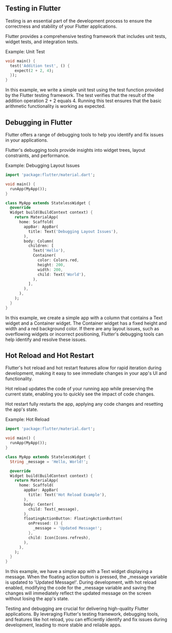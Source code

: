 ## Testing in Flutter

Testing is an essential part of the development process to ensure the correctness and stability of your Flutter applications.

Flutter provides a comprehensive testing framework that includes unit tests, widget tests, and integration tests.

Example: Unit Test

```dart
void main() {
  test('Addition test', () {
    expect(2 + 2, 4);
  });
}

```

In this example, we write a simple unit test using the test function provided by the Flutter testing framework. The test verifies that the result of the addition operation 2 + 2 equals 4. Running this test ensures that the basic arithmetic functionality is working as expected.

## Debugging in Flutter

Flutter offers a range of debugging tools to help you identify and fix issues in your applications.

Flutter's debugging tools provide insights into widget trees, layout constraints, and performance.

Example: Debugging Layout Issues

```dart
import 'package:flutter/material.dart';

void main() {
  runApp(MyApp());
}

class MyApp extends StatelessWidget {
  @override
  Widget build(BuildContext context) {
    return MaterialApp(
      home: Scaffold(
        appBar: AppBar(
          title: Text('Debugging Layout Issues'),
        ),
        body: Column(
          children: [
            Text('Hello'),
            Container(
              color: Colors.red,
              height: 200,
              width: 200,
              child: Text('World'),
            ),
          ],
        ),
      ),
    );
  }
}

```

In this example, we create a simple app with a column that contains a Text widget and a Container widget. The Container widget has a fixed height and width and a red background color. If there are any layout issues, such as overflowing widgets or incorrect positioning, Flutter's debugging tools can help identify and resolve these issues.

## Hot Reload and Hot Restart

Flutter's hot reload and hot restart features allow for rapid iteration during development, making it easy to see immediate changes in your app's UI and functionality.

Hot reload updates the code of your running app while preserving the current state, enabling you to quickly see the impact of code changes.

Hot restart fully restarts the app, applying any code changes and resetting the app's state.

Example: Hot Reload

```dart
import 'package:flutter/material.dart';

void main() {
  runApp(MyApp());
}

class MyApp extends StatelessWidget {
  String _message = 'Hello, World!';

  @override
  Widget build(BuildContext context) {
    return MaterialApp(
      home: Scaffold(
        appBar: AppBar(
          title: Text('Hot Reload Example'),
        ),
        body: Center(
          child: Text(_message),
        ),
        floatingActionButton: FloatingActionButton(
          onPressed: () {
            _message = 'Updated Message!';
          },
          child: Icon(Icons.refresh),
        ),
      ),
    );
  }
}

```

In this example, we have a simple app with a Text widget displaying a message. When the floating action button is pressed, the _message variable is updated to 'Updated Message!'. During development, with hot reload enabled, modifying the code for the _message variable and saving the changes will immediately reflect the updated message on the screen without losing the app's state.

Testing and debugging are crucial for delivering high-quality Flutter applications. By leveraging Flutter's testing framework, debugging tools, and features like hot reload, you can efficiently identify and fix issues during development, leading to more stable and reliable apps.